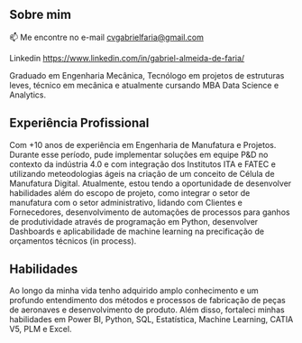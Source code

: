 ## Sobre mim
📫 Me encontre no e-mail cvgabrielfaria@gmail.com

Linkedin  https://www.linkedin.com/in/gabriel-almeida-de-faria/

Graduado em Engenharia Mecânica, Tecnólogo em projetos de estruturas leves, técnico em mecânica e atualmente cursando MBA Data Science e Analytics.

## Experiência Profissional
Com +10 anos de experiência em Engenharia de Manufatura e Projetos. Durante esse período, pude implementar soluções em equipe P&D no contexto da indústria 4.0 e com integração dos Institutos ITA e FATEC e utilizando meteodologias ágeis na criação de um conceito de Célula de Manufatura Digital. Atualmente, estou tendo a oportunidade de desenvolver habilidades além do escopo de projeto, como integrar o setor de manufatura com o setor administrativo, lidando com Clientes e Fornecedores, desenvolvimento de automações de processos para ganhos de produtividade através de programação em Python, desenvolver Dashboards e aplicabilidade de machine learning na precificação de orçamentos técnicos (in process).

## Habilidades
Ao longo da minha vida tenho adquirido amplo conhecimento e um profundo entendimento dos métodos e processos de fabricação de peças de aeronaves e desenvolvimento de produto. Além disso, fortaleci minhas habilidades em Power BI, Python, SQL, Estatística, Machine Learning, CATIA V5, PLM e Excel.
